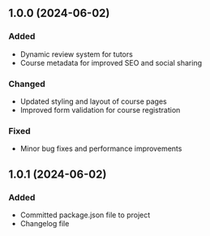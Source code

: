 ## 1.0.0 (2024-06-02)

### Added
- Dynamic review system for tutors
- Course metadata for improved SEO and social sharing

### Changed
- Updated styling and layout of course pages
- Improved form validation for course registration

### Fixed
- Minor bug fixes and performance improvements

## 1.0.1 (2024-06-02)

### Added 
- Committed package.json file to project
- Changelog file